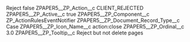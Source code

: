 <?xml version="1.0" encoding="UTF-8"?>
<CustomMetadata xmlns="http://soap.sforce.com/2006/04/metadata" xmlns:xsi="http://www.w3.org/2001/XMLSchema-instance" xmlns:xsd="http://www.w3.org/2001/XMLSchema">
    <label>Reject</label>
    <protected>false</protected>
    <values>
        <field>ZPAPER5__ZP_Action__c</field>
        <value xsi:type="xsd:string">CLIENT_REJECTED</value>
    </values>
    <values>
        <field>ZPAPER5__ZP_Active__c</field>
        <value xsi:type="xsd:boolean">true</value>
    </values>
    <values>
        <field>ZPAPER5__ZP_Component__c</field>
        <value xsi:type="xsd:string">ZP_ActionRulesEventNotifier</value>
    </values>
    <values>
        <field>ZPAPER5__ZP_Document_Record_Type__c</field>
        <value xsi:type="xsd:string">Case</value>
    </values>
    <values>
        <field>ZPAPER5__ZP_Icon_Name__c</field>
        <value xsi:type="xsd:string">action:close</value>
    </values>
    <values>
        <field>ZPAPER5__ZP_Ordinal__c</field>
        <value xsi:type="xsd:double">3.0</value>
    </values>
    <values>
        <field>ZPAPER5__ZP_Tooltip__c</field>
        <value xsi:type="xsd:string">Reject but not delete pages</value>
    </values>
</CustomMetadata>
